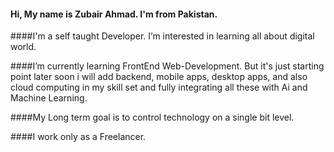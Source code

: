 #### Hi, My name is Zubair Ahmad. I'm from Pakistan.

####I'm a self taught Developer.
I’m interested in learning all about digital world.
 
####I’m currently learning FrontEnd Web-Development.
But it's just starting point later soon i will add backend, mobile apps, desktop apps, and also cloud computing in my skill set and fully integrating all these with Ai and Machine Learning.

####My Long term goal is to control technology on a single bit level.

####I work only as a Freelancer.
